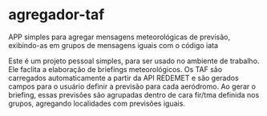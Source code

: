 # agregador-taf
APP simples para agregar mensagens meteorológicas de previsão, exibindo-as em grupos de mensagens iguais com o código iata

Este é um projeto pessoal simples, para ser usado no ambiente de trabalho. Ele faclita a elaboração de briefings meteorológicos. Os TAF são carregados automaticamente a partir da API REDEMET e são gerados campos para o usuário definir a previsão para cada aeródromo. Ao gerar o briefing, essas previsões são agrupadas dentro de cara fir/tma definida nos grupos, agregando localidades com previsões iguais.
